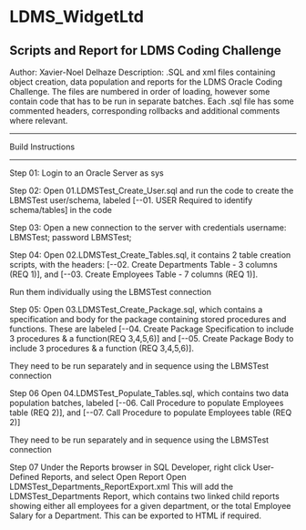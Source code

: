 # LDMS_WidgetLtd
Scripts and Report for LDMS Coding Challenge
--------------------------------------------
Author: Xavier-Noel Delhaze
Description: .SQL and xml files containing object creation, data population and reports for the LDMS Oracle Coding Challenge.  The files are numbered in order of loading, however some contain code that has to be run in separate batches. 
Each .sql file has some commented headers, corresponding rollbacks and additional comments where relevant.

------------------

Build Instructions

------------------

Step 01: 
  Login to an Oracle Server as sys 

Step 02: 
  Open 01.LDMSTest_Create_User.sql and run the code to create the LBMSTest user/schema, labeled 
  [--01. USER Required to identify schema/tables] in the code

Step 03: 
  Open a new connection to the server with credentials username: LBMSTest; password LBMSTest;

Step 04: 
  Open 02.LDMSTest_Create_Tables.sql, it contains 2 table creation scripts, with the headers: 
  [--02. Create Departments Table - 3 columns (REQ 1)], and 
  [--03. Create Employees Table - 7 columns (REQ 1)]. 
  
  Run them individually using the LBMSTest connection

Step 05:
  Open 03.LDMSTest_Create_Package.sql, which contains a specification and body for the package containing stored procedures and    functions. These are labeled 
  [--04. Create Package Specification to include 3 procedures & a function(REQ 3,4,5,6)] and 
  [--05. Create Package Body to include 3 procedures & a function (REQ 3,4,5,6)]. 
  
  They need to be run separately and in sequence using the LBMSTest connection

Step 06
  Open 04.LDMSTest_Populate_Tables.sql, which contains two data population batches, labeled 
  [--06. Call Procedure to populate Employees table (REQ 2)], and
  [--07. Call Procedure to populate Employees table (REQ 2)]

  They need to be run separately and in sequence using the LBMSTest connection

Step 07
  Under the Reports browser in SQL Developer, right click User-Defined Reports, and select Open Report
  Open LDMSTest_Departments_ReportExport.xml
  This will add the LDMSTest_Departments Report, which contains two linked child reports showing either all employees for a given department, or the total Employee Salary for a Department. 
  This can be exported to HTML if required. 
